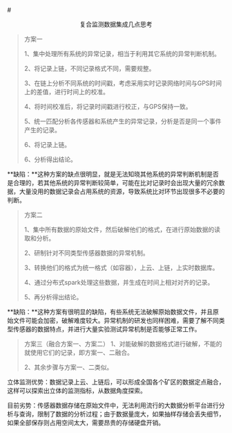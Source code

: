 #<center>复合监测数据集成几点思考</center>


>方案一
>
>1、集中处理所有系统的异常记录，相当于利用其它系统的异常判断机制。
>
>2、将记录上链，不同记录格式不同，需要规整。
>
>3、在链上分析不同系统的时间戳，考虑采用实时记录网络时间与GPS时间上的差值，进行时间上的校准。
>
>4、将时间校准后，将记录时间戳进行校正，与GPS保持一致。
>
>5、统一匹配分析各传感器和系统产生的异常记录，分析是否是同一个事件产生的记录。
>
>6、将记录上链。
>
>6、分析得出结论。


**缺陷：**这种方案的缺点很明显，就是无法知晓其他系统的异常判断机制是否是合理的，若其他系统的异常判断较简单，可能在比对记录时会出现大量的冗余数据，大量没用的数据记录会占用系统的资源，导致系统比对环节出现很多不必要的判断。

>方案二
>
>1、集中所有数据的原始文件，然后破解他们的格式，在进行原始数据的读取和分析。
>
>2、研制针对不同类型传感器数据的异常机制。
>
>3、转换他们的格式为统一格式（如容器），上云、上链，上实时数据库。
>
>4、通过分布式spark处理这些数据，并生成在时间上相对对齐的记录。
>
>5、再分析得出结论。

**缺陷：**这种方案有很明显的缺陷，有些系统无法破解原始数据文件，并且原始文件可能会加密，破解难度较大。异常机制的研发也同样困难，需要了解不同类型传感器的数据特点，并进行大量实验测试异常机制是否能够正常工作。

>方案三（融合方案一、方案二）
>1、对能破解的数据格式进行破解，不能的就使用它们的记录，即方案一、二融合。
>
>2、其余步骤与方案一、二类似。

立体监测优势：数据记录上云、上链后，可以形成全国各个矿区的数据定点融合，这样可以探索出立体的监测指标，从数据角度探索。

目前劣势：传感器数据存储在原始文件中，无法利用流行的大数据分析平台进行分析与查询，限制了数据的分析过程；由于数据量庞大，如果抽样存储会丢失细节，如果全部保存则占用空间太大，需要昂贵的存储硬盘开销。